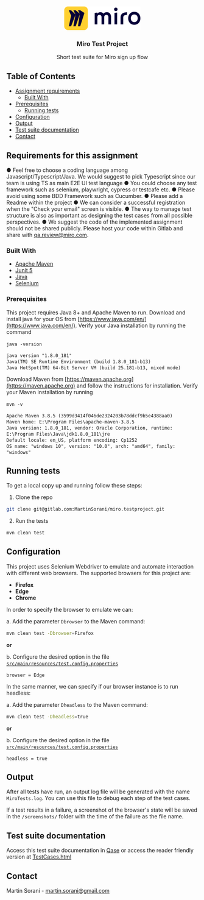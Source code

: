 
<br />
<p align="center">
  <a href="https://gitlab.com/MartinSorani/miro.testproject">
    <img src="images/logo.png" alt="Logo" width="200" height="62">
  </a>

  <h3 align="center">Miro Test Project</h3>

  <p align="center">
    Short test suite for Miro sign up flow
  </p>



## Table of Contents

* [Assignment requirements](#requirements-for-this-assignment)
  * [Built With](#built-with)
* [Prerequisites](#prerequisites)
  * [Running tests](#running-tests)
* [Configuration](#configuration)
* [Output](#output)
* [Test suite documentation](#test-suite-documentation)
* [Contact](#contact)



## Requirements for this assignment

● Feel free to choose a coding language among Javascript/Typescript/Java. We
would suggest to pick Typescript since our team is using TS as main E2E UI test
language
● You could choose any test framework such as selenium, playwright, cypress or
testcafe etc.
● Please avoid using some BDD Framework such as Cucumber.
● Please add a Readme within the project
● We can consider a successful registration when the "Check your email" screen is
visible.
● The way to manage test structure is also as important as designing the test
cases from all possible perspectives.
● We suggest the code of the implemented assignment should not be shared
publicly. Please host your code within Gitlab and share with qa.review@miro.com.


### Built With

* [Apache Maven](https://maven.apache.org)
* [Junit 5](https://junit.org/junit5/)
* [Java](https://www.java.com/en/)
* [Selenium](https://www.selenium.dev/)

### Prerequisites

This project requires Java 8+ and Apache Maven to run.
Download and install java for your OS from [https://www.java.com/en/](https://www.java.com/en/).
Verify your Java installation by running the command

`java -version`
~~~
java version "1.8.0_181"
Java(TM) SE Runtime Environment (build 1.8.0_181-b13)
Java HotSpot(TM) 64-Bit Server VM (build 25.181-b13, mixed mode)
~~~

Download Maven from [https://maven.apache.org](https://maven.apache.org) and follow the instructions for installation.
Verify your Maven installation by running

`mvn -v`
~~~
Apache Maven 3.8.5 (3599d3414f046de2324203b78ddcf9b5e4388aa0)
Maven home: E:\Program Files\apache-maven-3.8.5
Java version: 1.8.0_181, vendor: Oracle Corporation, runtime: E:\Program Files\Java\jdk1.8.0_181\jre
Default locale: en_US, platform encoding: Cp1252
OS name: "windows 10", version: "10.0", arch: "amd64", family: "windows"
~~~

## Running tests

To get a local copy up and running follow these steps:

1. Clone the repo
```sh
git clone git@gitlab.com:MartinSorani/miro.testproject.git
```
2. Run the tests
```sh
mvn clean test
```


## Configuration

This project uses Selenium Webdriver to emulate and automate interaction with different web browsers.
The supported browsers for this project are:
- **Firefox**
- **Edge**
- **Chrome**

In order to specify the browser to emulate we can:

a. Add the parameter `Dbrowser` to the Maven command:

```sh
mvn clean test -Dbrowser=Firefox
```
**or**

b. Configure the desired option in the file [`src/main/resources/test.config.properties`](src/main/resources/test.config.properties)

~~~
browser = Edge
~~~

In the same manner, we can specify if our browser instance is to run headless:

a. Add the parameter `Dheadless` to the Maven command:

```sh
mvn clean test -Dheadless=true
```
**or**

b. Configure the desired option in the file [`src/main/resources/test.config.properties`](src/main/resources/test.config.properties)

~~~
headless = true
~~~

## Output

After all tests have run, an output log file will be generated with the name `MiroTests.log`. You can use this file to debug each step of the test cases.

If a test results in a failure, a screenshot of the browser's state will be saved in the `/screenshots/` folder with the time of the failure as the file name.

## Test suite documentation

Access this test suite documentation in [Qase](https://app.qase.io/project/MTP?view=1&suite=4) or access the reader friendly version at [TestCases.html](./documents/TestCases.html)


## Contact

Martin Sorani - [martin.sorani@gmail.com](mailto:martin.sorani@gmail.com)



